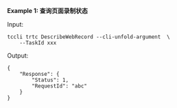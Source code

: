 **Example 1: 查询页面录制状态**



Input: 

```
tccli trtc DescribeWebRecord --cli-unfold-argument  \
    --TaskId xxx
```

Output: 
```
{
    "Response": {
        "Status": 1,
        "RequestId": "abc"
    }
}
```

